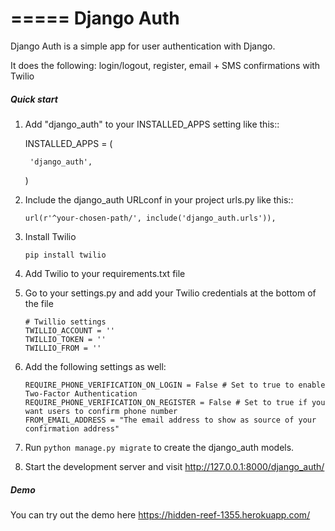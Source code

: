 =====
Django Auth
=====

Django Auth is a simple app for user authentication with Django. 

It does the following: login/logout, register, email + SMS confirmations with Twilio

##### Quick start

1. Add "django_auth" to your INSTALLED_APPS setting like this::

    INSTALLED_APPS = (
        
        'django_auth',
    )

2. Include the django_auth URLconf in your project urls.py like this::

    `url(r'^your-chosen-path/', include('django_auth.urls')),`
    
3. Install Twilio 

    `pip install twilio`

4. Add Twilio to your requirements.txt file

5. Go to your settings.py and add your Twilio credentials at the bottom of the file

    ```
    # Twillio settings
    TWILLIO_ACCOUNT = ''
    TWILLIO_TOKEN = ''
    TWILLIO_FROM = ''
    ```
6. Add the following settings as well:
    ```
    REQUIRE_PHONE_VERIFICATION_ON_LOGIN = False # Set to true to enable Two-Factor Authentication
    REQUIRE_PHONE_VERIFICATION_ON_REGISTER = False # Set to true if you want users to confirm phone number
    FROM_EMAIL_ADDRESS = "The email address to show as source of your confirmation address"
    ```

6. Run `python manage.py migrate` to create the django_auth models.


7. Start the development server and visit http://127.0.0.1:8000/django_auth/
   

##### Demo

You can try out the demo here https://hidden-reef-1355.herokuapp.com/